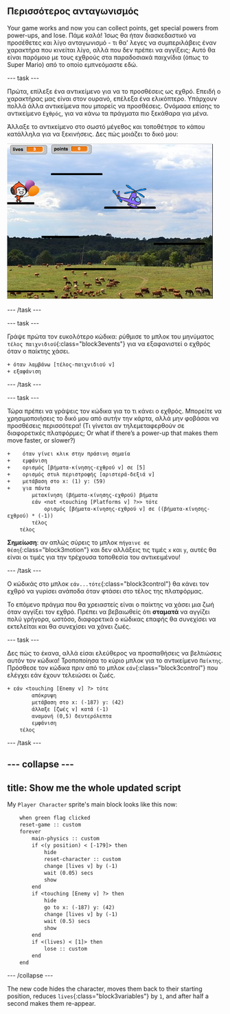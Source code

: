 ## Περισσότερος ανταγωνισμός

Your game works and now you can collect points, get special powers from power-ups, and lose. Πάμε καλά! Ίσως θα ήταν διασκεδαστικό να προσέθετες και λίγο ανταγωνισμό - τι θα' λεγες να συμπεριλάβεις έναν χαρακτήρα που κινείται λίγο, αλλά που δεν πρέπει να αγγίξεις; Αυτό θα είναι παρόμοιο με τους εχθρούς στα παραδοσιακά παιχνίδια \(όπως το Super Mario\) από το οποίο εμπνεόμαστε εδώ.

--- task ---

Πρώτα, επίλεξε ένα αντικείμενο για να το προσθέσεις ως εχθρό. Επειδή ο χαρακτήρας μας είναι στον ουρανό, επέλεξα ένα ελικόπτερο. Υπάρχουν πολλά άλλα αντικείμενα που μπορείς να προσθέσεις. Ονόμασα επίσης το αντικείμενο `Εχθρός`, για να κάνω τα πράγματα πιο ξεκάθαρα για μένα.

Άλλαξε το αντικείμενο στο σωστό μέγεθος και τοποθέτησε το κάπου κατάλληλα για να ξεκινήσεις. Δες πώς μοιάζει το δικό μου:

![Το αντικείμενο εχθρικού ελικοπτέρου](images/enemySprite.png)

--- /task ---

--- task ---

Γράψε πρώτα τον ευκολότερο κώδικα: ρύθμισε το μπλοκ του μηνύματος `τέλος παιχνιδιού`{:class="block3events"} για να εξαφανιστεί ο εχθρός όταν ο παίκτης χάσει.

```blocks3
+ όταν λαμβάνω [τέλος-παιχνιδιού v]
+ εξαφάνιση
```

--- /task ---

--- task ---

Τώρα πρέπει να γράψεις τον κώδικα για το τι κάνει ο εχθρός. Μπορείτε να χρησιμοποιήσεις το δικό μου από αυτήν την κάρτα, αλλά μην φοβάσαι να προσθέσεις περισσότερα! (Τι γίνεται αν τηλεμεταφερθούν σε διαφορετικές πλατφόρμες; Or what if there’s a power-up that makes them move faster, or slower?)

```blocks3
+    όταν γίνει κλικ στην πράσινη σημαία
+    εμφάνιση
+    ορισμός [βήματα-κίνησης-εχθρού v] σε [5]
+    ορισμός στυλ περιστροφής [αριστερά-δεξιά v]
+    μετάβαση στο x: (1) y: (59)
+    για πάντα
        μετακίνηση (βήματα-κίνησης-εχθρού) βήματα
        εάν <not <touching [Platforms v] ?>> τότε
            ορισμός [βήματα-κίνησης-εχθρού v] σε ((βήματα-κίνησης-εχθρού) * (-1))
        τέλος
    τέλος
```

**Σημείωση**: αν απλώς σύρεις το μπλοκ `πήγαινε σε θέση`{:class="block3motion"} και δεν αλλάξεις τις τιμές `x` και `y`, αυτές θα είναι οι τιμές για την τρέχουσα τοποθεσία του αντικειμένου!

--- /task ---

Ο κώδικάς στο μπλοκ `εάν...τότε`{:class="block3control"} θα κάνει τον εχθρό να γυρίσει ανάποδα όταν φτάσει στο τέλος της πλατφόρμας.

Το επόμενο πράγμα που θα χρειαστείς είναι ο παίκτης να χάσει μια ζωή όταν αγγίξει τον εχθρό. Πρέπει να βεβαιωθείς ότι **σταματά** να αγγίζει πολύ γρήγορα, ωστόσο, διαφορετικά ο κώδικας επαφής θα συνεχίσει να εκτελείται και θα συνεχίσει να χάνει ζωές.

--- task ---

Δες πώς το έκανα, αλλά είσαι ελεύθερος να προσπαθήσεις να βελτιώσεις αυτόν τον κώδικα! Τροποποίησα το κύριο μπλοκ για το αντικείμενο `Παίκτης`. Πρόσθεσε τον κώδικα πριν από το μπλοκ `εάν`{:class="block3control"} που ελέγχει εάν έχουν τελειώσει οι ζωές.

```blocks3
+ εάν <touching [Enemy v] ?> τότε
        απόκρυψη
        μετάβαση στο x: (-187) y: (42)
        άλλαξε [ζωές v] κατά (-1)
        αναμονή (0,5) δευτερόλεπτα
        εμφάνιση
    τέλος
```

--- /task ---

--- collapse ---
---
title: Show me the whole updated script
---

My `Player Character` sprite's main block looks like this now:

```blocks3
    when green flag clicked
    reset-game :: custom
    forever
        main-physics :: custom
        if <(y position) < [-179]> then
            hide
            reset-character :: custom
            change [lives v] by (-1)
            wait (0.05) secs
            show
        end
        if <touching [Enemy v] ?> then
            hide
            go to x: (-187) y: (42)
            change [lives v] by (-1)
            wait (0.5) secs
            show
        end
        if <(lives) < [1]> then
            lose :: custom
        end
    end
```

--- /collapse ---

The new code hides the character, moves them back to their starting position, reduces `lives`{:class="block3variables"} by `1`, and after half a second makes them re-appear.
